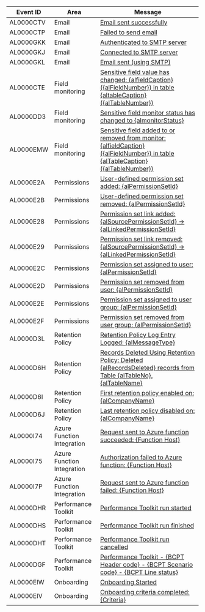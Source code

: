 | Event ID | Area | Message |
|----------|-------------|-----------------|
|AL0000CTV|Email|[Email sent successfully](../administration/telemetry-email-trace.md#success)|
|AL0000CTP|Email|[Failed to send email](../administration/telemetry-email-trace.md#failed)|
|AL0000GKK|Email|[Authenticated to SMTP server](../administration/telemetry-email-trace.md#smtp_auth)|
|AL0000GKJ|Email|[Connected to SMTP server](../administration/telemetry-email-trace.md#smtp_connection)|
|AL0000GKL|Email|[Email sent (using SMTP)](../administration/telemetry-email-trace.md#smtp_sent)|
|AL0000CTE|Field monitoring| [Sensitive field value has changed: {alfieldCaption} ({alFieldNumber}) in table {altableCaption} ({alTableNumber})](../administration/telemetry-field-monitoring-trace.md#changed) |
| AL0000DD3 | Field monitoring | [Sensitive field monitor status has changed to {almonitorStatus}](../administration/telemetry-field-monitoring-trace.md#status) |
|AL0000EMW|Field monitoring |[Sensitive field added to or removed from monitor: {alfieldCaption} ({alFieldNumber}) in table {alTableCaption} ({alTableNumber})](../administration/telemetry-field-monitoring-trace.md#added)|
|AL0000E2A|Permissions|[User-defined permission set added: {alPermissionSetId}](../administration/telemetry-permission-changes-trace.md#setadded)|
|AL0000E2B|Permissions|[User-defined permission set removed: {alPermissionSetId}](../administration/telemetry-permission-changes-trace.md#setremoved)|
|AL0000E28 |Permissions|[Permission set link added: {alSourcePermissionSetId} -> {alLinkedPermissionSetId}](../administration/telemetry-permission-changes-trace.md#linkadded)|
|AL0000E29 |Permissions|[Permission set link removed: {alSourcePermissionSetId} -> {alLinkedPermissionSetId}](../administration/telemetry-permission-changes-trace.md#linkremoved)|
|AL0000E2C |Permissions|[Permission set assigned to user: {alPermissionSetId}](../administration/telemetry-permission-changes-trace.md#assigneduser)|
|AL0000E2D |Permissions|[Permission set removed from user: {alPermissionSetId}](../administration/telemetry-permission-changes-trace.md#removeduser)|
|AL0000E2E |Permissions|[Permission set assigned to user group: {alPermissionSetId}](../administration/telemetry-permission-changes-trace.md#assignedusergroup)|
|AL0000E2F |Permissions|[Permission set removed from user group: {alPermissionSetId}](../administration/telemetry-permission-changes-trace.md#removedusergroup)|
|AL0000D3L |Retention Policy |[Retention Policy Log Entry Logged: {alMessageType}](../administration/telemetry-retention-policy-trace.md#info)|
|AL0000D6H |Retention Policy|[Records Deleted Using Retention Policy: Deleted {alRecordsDeleted} records from Table {alTableNo}, {alTableName}](../administration/telemetry-retention-policy-trace.md#deleted)|
|AL0000D6I|Retention Policy|[First retention policy enabled on: {alCompanyName}](../administration/telemetry-retention-policy-trace.md#first)|
|AL0000D6J|	Retention Policy|[Last retention policy disabled on: {alCompanyName}](../administration/telemetry-retention-policy-trace.md#last)|
|AL0000I74|	Azure Function Integration |[Request sent to Azure function succeeded: {Function Host}](../administration/telemetry-azure-function-integration-trace.md)|
|AL0000I75|	Azure Function Integration |[Authorization failed to Azure function: {Function Host}](../administration/telemetry-azure-function-integration-trace.md)|
|AL0000I7P|	Azure Function Integration |[Request sent to Azure function failed: {Function Host}](../administration/telemetry-azure-function-integration-trace.md)|
|AL0000DHR|	Performance Toolkit |[Performance Toolkit run started](../administration/telemetry-performance-toolkit-trace.md#started)|
|AL0000DHS|	Performance Toolkit |[Performance Toolkit run finished](../administration/telemetry-performance-toolkit-trace.md#completed)|
|AL0000DHT|	Performance Toolkit |[Performance Toolkit run cancelled](../administration/telemetry-performance-toolkit-trace.md#cancelled)|
|AL0000DGF|	Performance Toolkit |[Performance Toolkit - {BCPT Header code} - {BCPT Scenario code} - {BCPT Line status}](../administration/telemetry-performance-toolkit-trace.md#scenario)|
|AL0000EIW|Onboarding|[Onboarding Started](../administration/telemetry-onboarding-trace.md#started)|
|AL0000EIV|Onboarding|[Onboarding criteria completed: {Criteria}](../administration/telemetry-onboarding-trace.md#CriteriaCompleted)|
